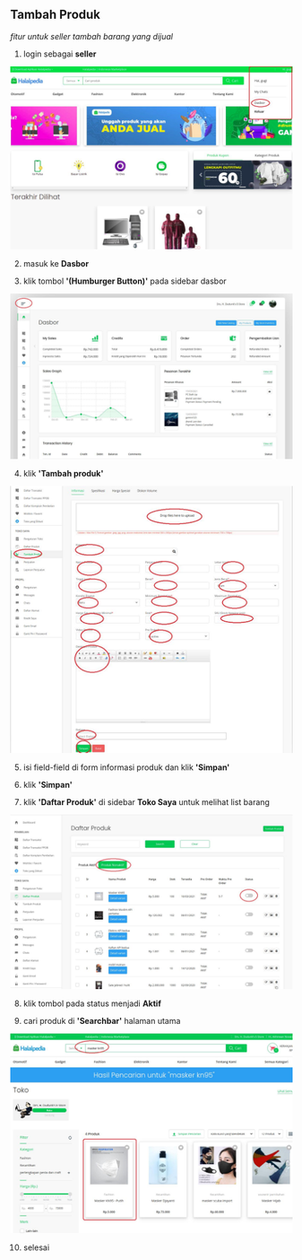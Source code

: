 ## Tambah Produk

_fitur untuk seller tambah barang yang dijual_

1. login sebagai **seller**

![Docusaurus logo](./images/mainpage_login-fix.jpeg)

2. masuk ke **Dasbor**

3. klik tombol **'(Humburger Button)'** pada sidebar dasbor

![Docusaurus logo](./images/dasbor_list-fix.jpeg)

4. klik **'Tambah produk'**

![Docusaurus logo](./images/formtambahproduk-fix.jpeg)

5. isi field-field di form informasi produk dan klik **'Simpan'**

6. klik **'Simpan'**

7. klik **'Daftar Produk'** di sidebar **Toko Saya** untuk melihat list barang

![Docusaurus logo](./images/produknonaktif-fix.jpeg)

8. klik tombol pada status menjadi **Aktif**

9. cari produk di **'Searchbar'** halaman utama

![Docusaurus logo](./images/cariproduk-fix.jpeg)

10. selesai
